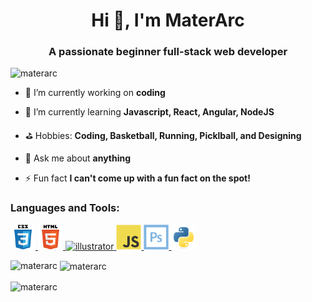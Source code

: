 <h1 align="center">Hi 👋, I'm MaterArc</h1>
<h3 align="center">A passionate beginner full-stack web developer</h3>

<p align="left"> <img src="https://komarev.com/ghpvc/?username=materarc&label=Profile%20views&color=0e75b6&style=flat" alt="materarc" /> </p>

- 🔭 I’m currently working on **coding**

- 🌱 I’m currently learning **Javascript, React, Angular, NodeJS**

- ⛳ Hobbies: **Coding, Basketball, Running, Picklball, and Designing**

- 💬 Ask me about **anything**

- ⚡ Fun fact **I can't come up with a fun fact on the spot!**

<h3 align="left">Languages and Tools:</h3>
<p align="left"> <a href="https://www.w3schools.com/css/" target="_blank" rel="noreferrer"> <img src="https://raw.githubusercontent.com/devicons/devicon/master/icons/css3/css3-original-wordmark.svg" alt="css3" width="40" height="40"/> </a> <a href="https://www.w3.org/html/" target="_blank" rel="noreferrer"> <img src="https://raw.githubusercontent.com/devicons/devicon/master/icons/html5/html5-original-wordmark.svg" alt="html5" width="40" height="40"/> </a> <a href="https://www.adobe.com/in/products/illustrator.html" target="_blank" rel="noreferrer"> <img src="https://www.vectorlogo.zone/logos/adobe_illustrator/adobe_illustrator-icon.svg" alt="illustrator" width="40" height="40"/> </a> <a href="https://developer.mozilla.org/en-US/docs/Web/JavaScript" target="_blank" rel="noreferrer"> <img src="https://raw.githubusercontent.com/devicons/devicon/master/icons/javascript/javascript-original.svg" alt="javascript" width="40" height="40"/> </a> <a href="https://www.photoshop.com/en" target="_blank" rel="noreferrer"> <img src="https://raw.githubusercontent.com/devicons/devicon/master/icons/photoshop/photoshop-line.svg" alt="photoshop" width="40" height="40"/> </a> <a href="https://www.python.org" target="_blank" rel="noreferrer"> <img src="https://raw.githubusercontent.com/devicons/devicon/master/icons/python/python-original.svg" alt="python" width="40" height="40"/> </a> </p>

<p><img align="left" src="https://github-readme-stats.vercel.app/api/top-langs?username=materarc&show_icons=true&locale=en&layout=compact" alt="materarc" /></p>

<p>&nbsp;<img align="center" src="https://github-readme-stats.vercel.app/api?username=materarc&show_icons=true&locale=en" alt="materarc" /></p>

<p><img align="center" src="https://github-readme-streak-stats.herokuapp.com/?user=materarc&" alt="materarc" /></p>
